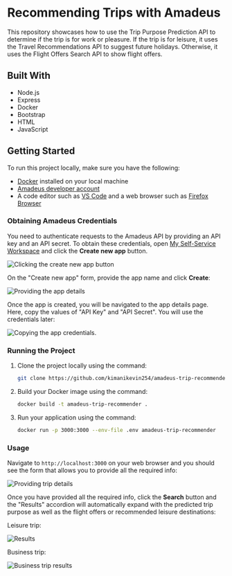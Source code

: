 # Recommending Trips with Amadeus

This repository showcases how to use the Trip Purpose Prediction API to determine if the trip is for work or pleasure. If the trip is for leisure, it uses the Travel Recommendations API to suggest future holidays. Otherwise, it uses the Flight Offers Search API to show flight offers.

## Built With

-   Node.js
-   Express
-   Docker
-   Bootstrap
-   HTML
-   JavaScript

## Getting Started

To run this project locally, make sure you have the following:

-   [Docker](https://docs.docker.com/engine/install/) installed on your local machine
-   [Amadeus developer account](https://developers.amadeus.com/register)
-   A code editor such as [VS Code](https://code.visualstudio.com/download) and a web browser such as [Firefox Browser](https://www.mozilla.org/en-US/firefox/new/)

### Obtaining Amadeus Credentials

You need to authenticate requests to the Amadeus API by providing an API key and an API secret. To obtain these credentials, open [My Self-Service Workspace](https://developers.amadeus.com/my-apps) and click the **Create new app** button.

![Clicking the create new app button](https://i.imgur.com/HyWsGSJ.png)

On the "Create new app" form, provide the app name and click **Create**:

![Providing the app details](https://i.imgur.com/WD52wRp.png)

Once the app is created, you will be navigated to the app details page. Here, copy the values of "API Key" and "API Secret". You will use the credentials later:

![Copying the app credentials](https://i.imgur.com/j1pSxMU.png).

### Running the Project

1. Clone the project locally using the command:

    ```bash
    git clone https://github.com/kimanikevin254/amadeus-trip-recommender.git
    ```

2. Build your Docker image using the command:

    ```bash
    docker build -t amadeus-trip-recommender .
    ```

3. Run your application using the command:

    ```bash
    docker run -p 3000:3000 --env-file .env amadeus-trip-recommender
    ```

### Usage

Navigate to `http://localhost:3000` on your web browser and you should see the form that allows you to provide all the required info:

![Providing trip details](https://i.imgur.com/UU0gYRA.png)

Once you have provided all the required info, click the **Search** button and the "Results" accordion will automatically expand with the predicted trip purpose as well as the flight offers or recommended leisure destinations:

Leisure trip:

![Results](https://i.imgur.com/PRDorPl.png)

Business trip:

![Business trip results](https://i.imgur.com/SpNX0Mp.png)
